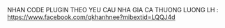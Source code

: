 NHAN CODE PLUGIN THEO YEU CAU NHA
GIA CA THUONG LUONG
LH : https://www.facebook.com/qkhanhnee?mibextid=LQQJ4d
